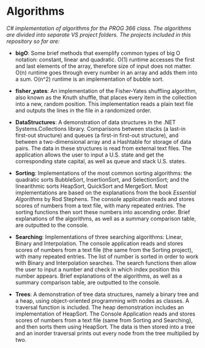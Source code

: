 # Algorithms
*C# implementation of algorithms for the PROG 366 class. The algorithms are divided into separate VS project folders. The projects included in this repository so far are:*

* **bigO**: Some brief methods that exemplify common types of big O notation: constant, linear and quadratic. O(1) runtime accesses the first and last elements of the array, therefore size of input does not matter. O(n) runtime goes through every number in an array and adds them into a sum. O(n^2) runtime is an implementation of bubble sort.

* **fisher_yates**: An implementation of the Fisher-Yates shuffling algorithm, also known as the Knuth shuffle, that places every item in the collection into a new, random position. This implementation reads a plain text file and outputs the lines in the file in a randomized order.

* **DataStructures**: A demonstration of data structures in the .NET Systems.Collections library. Comparisons between stacks (a last-in first-out structure) and queues (a first-in first-out structure), and between a two-dimensional array and a Hashtable for storage of data pairs. The data in these structures is read from external text files. The application allows the user to input a U.S. state and get the corresponding state capital, as well as queue and stack U.S. states.

* **Sorting**: Implementations of the most common sorting algorithms: the quadratic sorts BubbleSort, InsertionSort, and SelectionSort; and the linearithmic sorts HeapSort, QuickSort and MergeSort. Most implementations are based on the explanations from the book *Essential Algorithms* by Rod Stephens. The console application reads and stores scores of numbers from a text file, with many repeated entries. The sorting functions then sort these numbers into ascending order. Brief explanations of the algorithms, as well as a summary comparison table, are outputted to the console.

* **Searching**: Implementations of three searching algorithms: Linear, Binary and Interpolation. The console application reads and stores scores of numbers from a text file (the same from the Sorting project), with many repeated entries. The list of number is sorted in order to work with Binary and Interpolation searches. The search functions then allow the user to input a number and check in which index position this number appears. Brief explanations of the algorithms, as well as a summary comparison table, are outputted to the console.

* **Trees**: A demonstration of tree data structures, namely a binary tree and a heap, using object-oriented programming with nodes as classes. A traversal function is included. The heap demonstration includes an implementation of HeapSort. The Console Application reads and stores scores of numbers from a text file (same from Sorting and Searching), and then sorts them using HeapSort. The data is then stored into a tree and an inorder traversal prints out every node from the tree multiplied by two.
